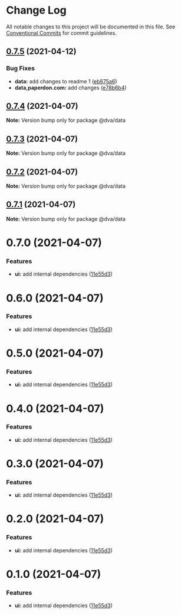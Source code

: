 # Change Log

All notable changes to this project will be documented in this file.
See [Conventional Commits](https://conventionalcommits.org) for commit guidelines.

## [0.7.5](https://github.com/dvakatsiienko/monorepo-experimental/compare/@dva/data@0.7.4...@dva/data@0.7.5) (2021-04-12)


### Bug Fixes

* **data:** add changes to readme 1 ([eb875a6](https://github.com/dvakatsiienko/monorepo-experimental/commit/eb875a6a11ebbe8e2b1279815ff67c101adb5e5b))
* **data,paperdon.com:** add changes ([e78b6b4](https://github.com/dvakatsiienko/monorepo-experimental/commit/e78b6b486fa2b49988cd9baa64716a3c49f09054))





## [0.7.4](https://github.com/dvakatsiienko/monorepo-experimental/compare/@dva/data@0.7.3...@dva/data@0.7.4) (2021-04-07)

**Note:** Version bump only for package @dva/data





## [0.7.3](https://github.com/dvakatsiienko/monorepo-experimental/compare/@dva/data@0.7.2...@dva/data@0.7.3) (2021-04-07)

**Note:** Version bump only for package @dva/data





## [0.7.2](https://github.com/dvakatsiienko/monorepo-experimental/compare/@dva/data@0.7.1...@dva/data@0.7.2) (2021-04-07)

**Note:** Version bump only for package @dva/data





## [0.7.1](https://github.com/dvakatsiienko/monorepo-experimental/compare/@dva/data@0.7.0...@dva/data@0.7.1) (2021-04-07)

**Note:** Version bump only for package @dva/data





# 0.7.0 (2021-04-07)


### Features

* **ui:** add internal dependencies ([11e55d3](https://github.com/dvakatsiienko/monorepo-experimental/commit/11e55d31f8a1fffe2118989d64fd9278693f7370))





# 0.6.0 (2021-04-07)


### Features

* **ui:** add internal dependencies ([11e55d3](https://github.com/dvakatsiienko/monorepo-experimental/commit/11e55d31f8a1fffe2118989d64fd9278693f7370))





# 0.5.0 (2021-04-07)


### Features

* **ui:** add internal dependencies ([11e55d3](https://github.com/dvakatsiienko/monorepo-experimental/commit/11e55d31f8a1fffe2118989d64fd9278693f7370))





# 0.4.0 (2021-04-07)


### Features

* **ui:** add internal dependencies ([11e55d3](https://github.com/dvakatsiienko/monorepo-experimental/commit/11e55d31f8a1fffe2118989d64fd9278693f7370))





# 0.3.0 (2021-04-07)


### Features

* **ui:** add internal dependencies ([11e55d3](https://github.com/dvakatsiienko/monorepo-experimental/commit/11e55d31f8a1fffe2118989d64fd9278693f7370))





# 0.2.0 (2021-04-07)


### Features

* **ui:** add internal dependencies ([11e55d3](https://github.com/dvakatsiienko/monorepo-experimental/commit/11e55d31f8a1fffe2118989d64fd9278693f7370))





# 0.1.0 (2021-04-07)


### Features

* **ui:** add internal dependencies ([11e55d3](https://github.com/dvakatsiienko/monorepo-experimental/commit/11e55d31f8a1fffe2118989d64fd9278693f7370))
